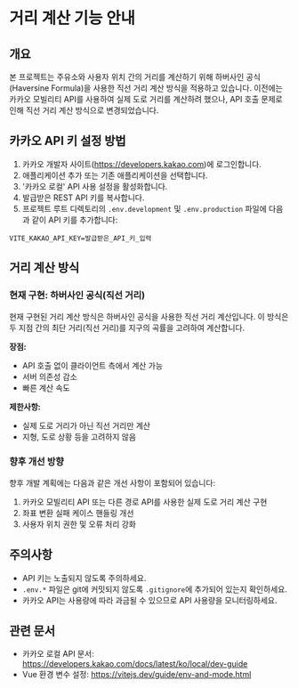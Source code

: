# 거리 계산 기능 안내

## 개요

본 프로젝트는 주유소와 사용자 위치 간의 거리를 계산하기 위해 하버사인 공식(Haversine Formula)을 사용한 직선 거리 계산 방식을 적용하고 있습니다. 이전에는 카카오 모빌리티 API를 사용하여 실제 도로 거리를 계산하려 했으나, API 호출 문제로 인해 직선 거리 계산 방식으로 변경되었습니다.

## 카카오 API 키 설정 방법

1. 카카오 개발자 사이트(https://developers.kakao.com)에 로그인합니다.
2. 애플리케이션 추가 또는 기존 애플리케이션을 선택합니다.
3. '카카오 로컬' API 사용 설정을 활성화합니다.
4. 발급받은 REST API 키를 복사합니다.
5. 프로젝트 루트 디렉토리의 `.env.development` 및 `.env.production` 파일에 다음과 같이 API 키를 추가합니다:

```
VITE_KAKAO_API_KEY=발급받은_API_키_입력
```

## 거리 계산 방식

### 현재 구현: 하버사인 공식(직선 거리)

현재 구현된 거리 계산 방식은 하버사인 공식을 사용한 직선 거리 계산입니다. 이 방식은 두 지점 간의 최단 거리(직선 거리)를 지구의 곡률을 고려하여 계산합니다.

**장점:**
- API 호출 없이 클라이언트 측에서 계산 가능
- 서버 의존성 감소
- 빠른 계산 속도

**제한사항:**
- 실제 도로 거리가 아닌 직선 거리만 계산
- 지형, 도로 상황 등을 고려하지 않음

### 향후 개선 방향

향후 개발 계획에는 다음과 같은 개선 사항이 포함되어 있습니다:

1. 카카오 모빌리티 API 또는 다른 경로 API를 사용한 실제 도로 거리 계산 구현
2. 좌표 변환 실패 케이스 핸들링 개선
3. 사용자 위치 권한 및 오류 처리 강화

## 주의사항

- API 키는 노출되지 않도록 주의하세요.
- `.env.*` 파일은 git에 커밋되지 않도록 `.gitignore`에 추가되어 있는지 확인하세요.
- 카카오 API는 사용량에 따라 과금될 수 있으므로 API 사용량을 모니터링하세요.

## 관련 문서

- 카카오 로컬 API 문서: https://developers.kakao.com/docs/latest/ko/local/dev-guide
- Vue 환경 변수 설정: https://vitejs.dev/guide/env-and-mode.html
